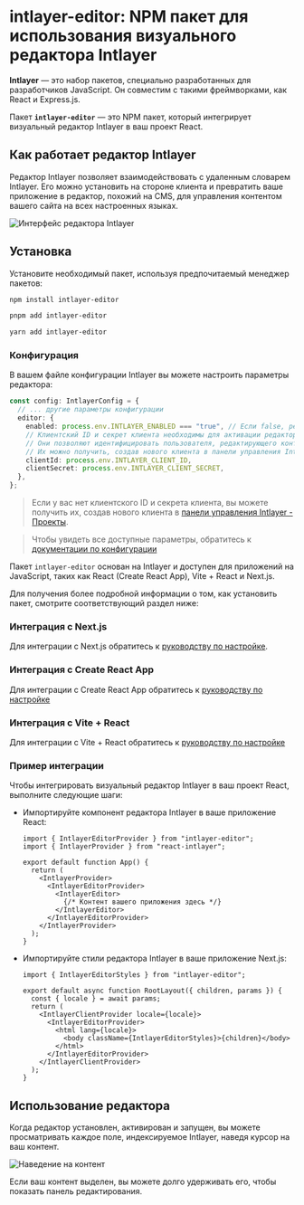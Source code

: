 # intlayer-editor: NPM пакет для использования визуального редактора Intlayer

**Intlayer** — это набор пакетов, специально разработанных для разработчиков JavaScript. Он совместим с такими фреймворками, как React и Express.js.

Пакет **`intlayer-editor`** — это NPM пакет, который интегрирует визуальный редактор Intlayer в ваш проект React.

## Как работает редактор Intlayer

Редактор Intlayer позволяет взаимодействовать с удаленным словарем Intlayer. Его можно установить на стороне клиента и превратить ваше приложение в редактор, похожий на CMS, для управления контентом вашего сайта на всех настроенных языках.

![Интерфейс редактора Intlayer](https://github.com/aymericzip/intlayer/blob/main/docs/ru/assets/intlayer_editor_ui.png)

## Установка

Установите необходимый пакет, используя предпочитаемый менеджер пакетов:

```bash packageManager="npm"
npm install intlayer-editor
```

```bash packageManager="pnpm"
pnpm add intlayer-editor
```

```bash packageManager="yarn"
yarn add intlayer-editor
```

### Конфигурация

В вашем файле конфигурации Intlayer вы можете настроить параметры редактора:

```typescript
const config: IntlayerConfig = {
  // ... другие параметры конфигурации
  editor: {
    enabled: process.env.INTLAYER_ENABLED === "true", // Если false, редактор не активен и недоступен.
    // Клиентский ID и секрет клиента необходимы для активации редактора.
    // Они позволяют идентифицировать пользователя, редактирующего контент.
    // Их можно получить, создав нового клиента в панели управления Intlayer - Проекты (https://intlayer.org/dashboard/projects).
    clientId: process.env.INTLAYER_CLIENT_ID,
    clientSecret: process.env.INTLAYER_CLIENT_SECRET,
  },
};
```

> Если у вас нет клиентского ID и секрета клиента, вы можете получить их, создав нового клиента в [панели управления Intlayer - Проекты](https://intlayer.org/dashboard/projects).

> Чтобы увидеть все доступные параметры, обратитесь к [документации по конфигурации](https://github.com/aymericzip/intlayer/blob/main/docs/ru/configuration.md)

Пакет `intlayer-editor` основан на Intlayer и доступен для приложений на JavaScript, таких как React (Create React App), Vite + React и Next.js.

Для получения более подробной информации о том, как установить пакет, смотрите соответствующий раздел ниже:

### Интеграция с Next.js

Для интеграции с Next.js обратитесь к [руководству по настройке](https://github.com/aymericzip/intlayer/blob/main/docs/ru/intlayer_with_nextjs_15.md).

### Интеграция с Create React App

Для интеграции с Create React App обратитесь к [руководству по настройке](https://github.com/aymericzip/intlayer/blob/main/docs/ru/intlayer_with_create_react_app.md)

### Интеграция с Vite + React

Для интеграции с Vite + React обратитесь к [руководству по настройке](https://github.com/aymericzip/intlayer/blob/main/docs/ru/intlayer_with_vite+react.md)

### Пример интеграции

Чтобы интегрировать визуальный редактор Intlayer в ваш проект React, выполните следующие шаги:

- Импортируйте компонент редактора Intlayer в ваше приложение React:

  ```tsx fileName="src/App.jsx"
  import { IntlayerEditorProvider } from "intlayer-editor";
  import { IntlayerProvider } from "react-intlayer";

  export default function App() {
    return (
      <IntlayerProvider>
        <IntlayerEditorProvider>
          <IntlayerEditor>
            {/* Контент вашего приложения здесь */}
          </IntlayerEditor>
        </IntlayerEditorProvider>
      </IntlayerProvider>
    );
  }
  ```

- Импортируйте стили редактора Intlayer в ваше приложение Next.js:

  ```tsx fileName="src/app/[locale]/layout.jsx"
  import { IntlayerEditorStyles } from "intlayer-editor";

  export default async function RootLayout({ children, params }) {
    const { locale } = await params;
    return (
      <IntlayerClientProvider locale={locale}>
        <IntlayerEditorProvider>
          <html lang={locale}>
            <body className={IntlayerEditorStyles}>{children}</body>
          </html>
        </IntlayerEditorProvider>
      </IntlayerClientProvider>
    );
  }
  ```

## Использование редактора

Когда редактор установлен, активирован и запущен, вы можете просматривать каждое поле, индексируемое Intlayer, наведя курсор на ваш контент.

![Наведение на контент](https://github.com/aymericzip/intlayer/blob/main/docs/ru/assets/intlayer_editor_hover_content.png)

Если ваш контент выделен, вы можете долго удерживать его, чтобы показать панель редактирования.
